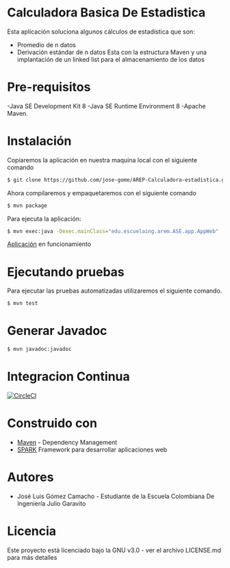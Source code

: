 # Calculadora Basica De Estadistica

Esta aplicación soluciona algunos cálculos de estadística que son:
  - Promedio de n datos
  - Derivación estándar de n datos
Esta con la estructura Maven y una implantación de un linked list para el almacenamiento de los datos

#

# Pre-requisitos
  -Java SE Development Kit 8
  -Java SE Runtime Environment 8
  -Apache Maven.

# Instalación
Copiaremos la aplicación en nuestra maquina local con el siguiente comando
```sh
$ git clone https://github.com/jose-gome/AREP-Calculadora-estadistica.git
 ```
Ahora compilaremos y empaquetaremos con el siguiente comando
```sh
$ mvn package 
```
Para ejecuta la aplicación:
```sh
$ mvn exec:java -Dexec.mainClass="edu.escuelaing.arem.ASE.app.AppWeb"
```
[Aplicación](https://morning-chamber-39299.herokuapp.com/) en funcionamiento
# Ejecutando pruebas
Para ejecutar las pruebas automatizadas utilizaremos el siguiente comando.
```sh
$ mvn test 
```
# Generar Javadoc

```sh
$ mvn javadoc:javadoc 
```
# Integracion Continua
[![CircleCI](https://circleci.com/gh/jose-gome/AREP-2020-1-Calculadora-estadistica.svg?style=svg)](https://circleci.com/gh/jose-gome/AREP-2020-1-Calculadora-estadistica)
# Construido con
  - [Maven](https://maven.apache.org/) - Dependency Management
  - [SPARK](http://sparkjava.com/) Framework para desarrollar aplicaciones web
 
# Autores
  - José Luis Gómez Camacho - Estudiante de la Escuela Colombiana De Ingeniería Julio Garavito
# Licencia
Este proyecto está licenciado bajo la GNU v3.0 - ver el archivo LICENSE.md para más detalles
